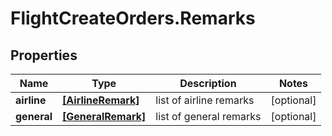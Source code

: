 # FlightCreateOrders.Remarks

## Properties

Name | Type | Description | Notes
------------ | ------------- | ------------- | -------------
**airline** | [**[AirlineRemark]**](AirlineRemark.md) | list of airline remarks | [optional] 
**general** | [**[GeneralRemark]**](GeneralRemark.md) | list of general remarks | [optional] 


